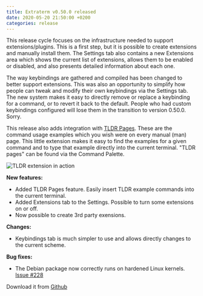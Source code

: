 ```yaml
---
title: Extraterm v0.50.0 released
date: 2020-05-20 21:50:00 +0200
categories: release
---
```


This release cycle focuses on the infrastructure needed to support extensions/plugins. This is a first step, but it is possible to create extensions and manually install them. The Settings tab also contains a new Extensions area which shows the current list of extensions, allows them to be enabled or disabled, and also presents detailed information about each one.

The way keybindings are gathered and compiled has been changed to better support extensions. This was also an opportunity to simplify how people can tweak and modify their own keybindings via the Settings tab. The new system makes it easy to directly remove or replace a keybinding for a command, or to revert it back to the default. People who had custom keybindings configured will lose them in the transition to version 0.50.0. Sorry.

This release also adds integration with [TLDR Pages](https://tldr.sh/). These are the command usage examples which you wish were on every manual (man) page. This little extension makes it easy to find the examples for a given command and to type that example directly into the current terminal. "TLDR pages" can be found via the Command Palette.

![TLDR extension in action](/tldr_optimized.gif)


**New features:**

* Added TLDR Pages feature. Easily insert TLDR example commands into the current terminal.
* Added Extensions tab to the Settings. Possible to turn some extensions on or off.
* Now possible to create 3rd party exensions.

**Changes:**

* Keybindings tab is much simpler to use and allows directly changes to the current scheme.

**Bug fixes:**

* The Debian package now correctly runs on hardened Linux kernels. [Issue #228](https://github.com/sedwards2009/extraterm/issues/228)

Download it from [Github](https://github.com/sedwards2009/extraterm/releases/tag/v0.50.0)
